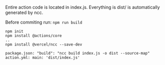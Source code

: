 Entire action code is located in index.js. Everything is dist/ is automatically generated by ncc.

Before commiting run: `npm run build`

```
npm init
npm install @actions/core
..
npm install @vercel/ncc --save-dev

package.json: "build": "ncc build index.js -o dist --source-map"
action.yml: main: 'dist/index.js'
```
